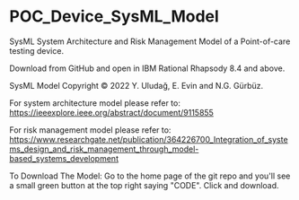 # POC_Device_SysML_Model
SysML System Architecture and Risk Management Model of a Point-of-care testing device.

Download from GitHub and open in IBM Rational Rhapsody 8.4 and above.

SysML Model Copyright © 2022 Y. Uludağ, E. Evin and N.G. Gürbüz.

For system architecture model please refer to: https://ieeexplore.ieee.org/abstract/document/9115855

For risk management model please refer to: https://www.researchgate.net/publication/364226700_Integration_of_systems_design_and_risk_management_through_model-based_systems_development 

To Download The Model:
Go to the home page of the git repo and you'll see a small green button at the top right saying "CODE". Click and download.



